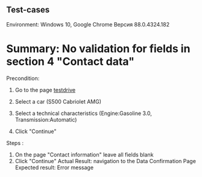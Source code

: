 ## Test-cases

Environment: Windows 10, Google Chrome Версия 88.0.4324.182
# Summary: No validation for fields in section 4 "Contact data"

Precondition: 

1. Go to the page [testdrive](https://testdrive.andersenlab.com/)

3. Select  a car (S500 Cabriolet AMG)

5.  Select a technical characteristics (Engine:Gasoline 3.0, Transmission:Automatic)

7.  Сlick "Сontinue"

Steps :

1. On the page "Contact information" leave all fields blank 
2. Сlick "Сontinue"
Actual Result: navigation to the Data Confirmation Page
Expected result: Error message 



